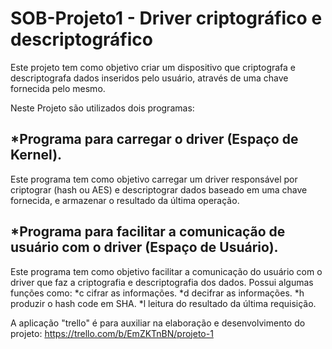  SOB-Projeto1 - Driver criptográfico e descriptográfico
======

Este projeto tem como objetivo criar um dispositivo que criptografa e descriptografa dados inseridos pelo usuário, através de uma chave fornecida pelo mesmo.

Neste Projeto são utilizados dois programas:

*Programa para carregar o driver (Espaço de Kernel).
------------
Este programa tem como objetivo carregar um driver responsável por criptograr (hash ou AES) e descriptograr dados baseado em uma chave fornecida, e armazenar o resultado da última operação. 

*Programa para facilitar a comunicação de usuário com o driver (Espaço de Usuário).
------------
Este programa tem como objetivo facilitar a comunicação do usuário com o driver que faz a criptografia e descriptografia dos dados. Possui algumas funções como:
*c cifrar as informações.
*d decifrar as informações.
*h produzir o hash code em SHA.
*l leitura do resultado da última requisição.

A aplicação "trello" é para auxiliar na elaboração e desenvolvimento do projeto: https://trello.com/b/EmZKTnBN/projeto-1

